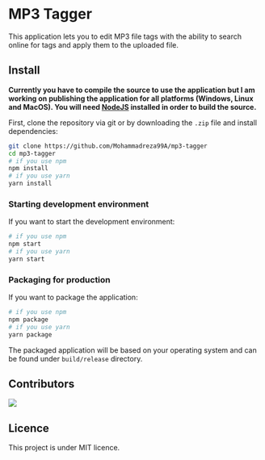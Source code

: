 # MP3 Tagger

This application lets you to edit MP3 file tags with the ability to search online for tags and apply them to the uploaded file.

## Install

**Currently you have to compile the source to use the application but I am working on publishing the application for all platforms (Windows, Linux and MacOS). You will need [NodeJS](https://nodejs.org/en/) installed in order to build the source.**

First, clone the repository via git or by downloading the `.zip` file and install dependencies:

```bash
git clone https://github.com/Mohammadreza99A/mp3-tagger
cd mp3-tagger
# if you use npm
npm install
# if you use yarn
yarn install
```

### Starting development environment

If you want to start the development environment:

```bash
# if you use npm
npm start
# if you use yarn
yarn start
```

### Packaging for production

If you want to package the application:

```bash
# if you use npm
npm package
# if you use yarn
yarn package
```

The packaged application will be based on your operating system and can be found under `build/release` directory.

## Contributors

<a href="https://github.com/mohammadreza99a/mp3-tagger/graphs/contributors">
  <img src="https://contrib.rocks/image?repo=mohammadreza99a/mp3-tagger" />
</a>

## Licence

This project is under MIT licence.
